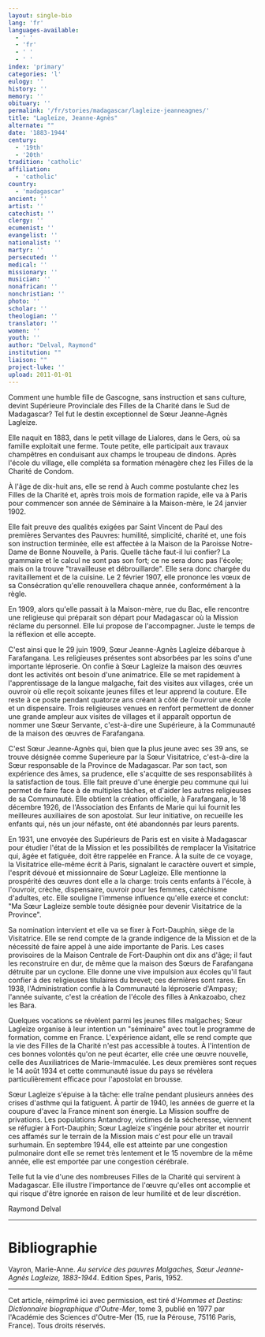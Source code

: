 ```yaml
---
layout: single-bio
lang: 'fr'
languages-available:
  - ' '
  - 'fr'
  - ' '
  - ' '
index: 'primary'
categories: 'l'
eulogy: ''
history: ''
memory: ''
obituary: ''
permalink: '/fr/stories/madagascar/lagleize-jeanneagnes/'
title: "Lagleize, Jeanne-Agnès"
alternate: ""
date: '1883-1944'
century:
  - '19th'
  - '20th'
tradition: 'catholic'
affiliation:
  - 'catholic'
country:
  - 'madagascar'
ancient: ''
artist: ''
catechist: ''
clergy: ''
ecumenist: ''
evangelist: ''
nationalist: ''
martyr: ''
persecuted: ''
medical: ''
missionary: ''
musician: ''
nonafrican: ''
nonchristian: ''
photo: ''
scholar: ''
theologian: ''
translator: ''
women: ''
youth: ''
author: "Delval, Raymond"
institution: ""
liaison: ""
project-luke: ''
upload: 2011-01-01
---
```




Comment une humble fille de Gascogne, sans instruction et sans culture, devint Supérieure Provinciale des Filles de la Charité dans le Sud de Madagascar? Tel fut le destin exceptionnel de Sœur Jeanne-Agnès Lagleize.

Elle naquit en 1883, dans le petit village de Lialores, dans le Gers, où sa famille exploitait une ferme. Toute petite, elle participait aux travaux champêtres en conduisant aux champs le troupeau de dindons. Après l'école du village, elle compléta sa formation ménagère chez les Filles de la Charité de Condom.

À l'âge de dix-huit ans, elle se rend à Auch comme postulante chez les Filles de la Charité et, après trois mois de formation rapide, elle va à Paris pour commencer son année de Séminaire à la Maison-mère, le 24 janvier 1902.

Elle fait preuve des qualités exigées par Saint Vincent de Paul des premières Servantes des Pauvres: humilité, simplicité, charité et, une fois son instruction terminée, elle est affectée à la Maison de la Paroisse Notre-Dame de Bonne Nouvelle, à Paris. Quelle tâche faut-il lui confier? La grammaire et le calcul ne sont pas son fort; ce ne sera donc pas l'école; mais on la trouve "travailleuse et débrouillarde". Elle sera donc chargée du ravitaillement et de la cuisine. Le 2 février 1907, elle prononce les vœux de sa Consécration qu'elle renouvellera chaque année, conformément à la règle.

En 1909, alors qu'elle passait à la Maison-mère, rue du Bac, elle rencontre une religieuse qui préparait son départ pour Madagascar où la Mission réclame du personnel. Elle lui propose de l'accompagner. Juste le temps de la réflexion et elle accepte.

C'est ainsi que le 29 juin 1909, Sœur Jeanne-Agnès Lagleize débarque à Farafangana. Les religieuses présentes sont absorbées par les soins d'une importante léproserie. On confie à Sœur Lagleize la maison des œuvres dont les activités ont besoin d'une animatrice. Elle se met rapidement à l'apprentissage de la langue malgache, fait des visites aux villages, crée un ouvroir où elle reçoit soixante jeunes filles et leur apprend la couture. Elle reste à ce poste pendant quatorze ans créant à côté de l'ouvroir une école et un dispensaire. Trois religieuses venues en renfort permettent de donner une grande ampleur aux visites de villages et il apparaît opportun de nommer une Sœur Servante, c'est-à-dire une Supérieure, à la Communauté de la maison des œuvres de Farafangana.

C'est Sœur Jeanne-Agnès qui, bien que la plus jeune avec ses 39 ans, se trouve désignée comme Superieure par la Sœur Visitatrice, c'est-à-dire la Sœur responsable de la Province de Madagascar. Par son tact, son expérience des âmes, sa prudence, elle s'acquitte de ses responsabilités à la satisfaction de tous. Elle fait preuve d'une énergie peu commune qui lui permet de faire face à de multiples tâches, et d'aider les autres religieuses de sa Communauté. Elle obtient la création officielle, à Farafangana, le 18 décembre 1926, de l'Association des Enfants de Marie qui lui fournit les meilleures auxiliaires de son apostolat. Sur leur initiative, on recueille les enfants qui, nés un jour néfaste, ont été abandonnés par leurs parents.

En 1931, une envoyée des Supérieurs de Paris est en visite à Madagascar pour étudier l'état de la Mission et les possibilités de remplacer la Visitatrice qui, âgée et fatiguée, doit être rappelée en France. À la suite de ce voyage, la Visitatrice elle-même écrit à Paris, signalant le caractère ouvert et simple, l'esprit dévoué et missionnaire de Sœur Lagleize. Elle mentionne la prospérité des œuvres dont elle a la charge: trois cents enfants à l'école, à l'ouvroir, crèche, dispensaire, ouvroir pour les femmes, catéchisme d'adultes, etc. Elle souligne l'immense influence qu'elle exerce et conclut: "Ma Sœur Lagleize semble toute désignée pour devenir Visitatrice de la Province".

Sa nomination intervient et elle va se fixer à Fort-Dauphin, siège de la Visitatrice. Elle se rend compte de la grande indigence de la Mission et de la nécessité de faire appel à une aide importante de Paris. Les cases provisoires de la Maison Centrale de Fort-Dauphin ont dix ans d'âge; il faut les reconstruire en dur, de même que la maison des Sœurs de Farafangana détruite par un cyclone. Elle donne une vive impulsion aux écoles qu'il faut confier à des religieuses titulaires du brevet; ces dernières sont rares. En 1938, l'Administration confie à la Communauté la léproserie d'Ampasy; l'année suivante, c'est la création de l'école des filles à Ankazoabo, chez les Bara.

Quelques vocations se révèlent parmi les jeunes filles malgaches; Sœur Lagleize organise à leur intention un "séminaire" avec tout le programme de formation, comme en France. L'expérience aidant, elle se rend compte que la vie des Filles de la Charité n'est pas accessible à toutes. À l'intention de ces bonnes volontés qu'on ne peut écarter, elle crée une œuvre nouvelle, celle des Auxiliatrices de Marie-Immaculée. Les deux premières sont reçues le 14 août 1934 et cette communauté issue du pays se révèlera particulièrement efficace pour l'apostolat en brousse.

Sœur Lagleize s'épuise à la tâche: elle traîne pendant plusieurs années des crises d'asthme qui la fatiguent. À partir de 1940, les années de guerre et la coupure d'avec la France minent son énergie. La Mission souffre de privations. Les populations Antandroy, victimes de la sécheresse, viennent se réfugier à Fort-Dauphin; Sœur Lagleize s'ingénie pour abriter et nourrir ces affamés sur le terrain de la Mission mais c'est pour elle un travail surhumain. En septembre 1944, elle est atteinte par une congestion pulmonaire dont elle se remet très lentement et le 15 novembre de la même année, elle est emportée par une congestion cérébrale.

Telle fut la vie d'une des nombreuses Filles de la Charité qui servirent à Madagascar. Elle illustre l'importance de l'œuvre qu'elles ont accomplie et qui risque d'être ignorée en raison de leur humilité et de leur discrétion.

Raymond Delval

---

# Bibliographie

Vayron, Marie-Anne. *Au service des pauvres Malgaches, Sœur Jeanne-Agnès Lagleize, 1883-1944*. Edition Spes, Paris, 1952.

---

Cet article, réimprîmé ici avec permission, est tiré d'*Hommes et Destins: Dictionnaire biographique d'Outre-Mer*, tome 3, publié en 1977 par l'Académie des Sciences d'Outre-Mer (15, rue la Pérouse, 75116 Paris, France). Tous droits réservés.